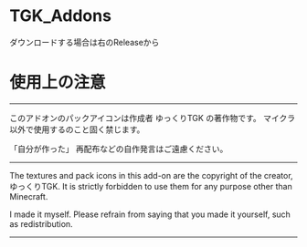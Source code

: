 # TGK_Addons
ダウンロードする場合は右のReleaseから

# 使用上の注意
**********************************************************

このアドオンのパックアイコンは作成者 ゆっくりTGK の著作物です。
マイクラ以外で使用するのこと固く禁じます。

「自分が作った」 再配布などの自作発言はご遠慮ください。

**********************************************************

The textures and pack icons in this add-on are the copyright of the creator, ゆっくりTGK.
It is strictly forbidden to use them for any purpose other than Minecraft.

I made it myself. Please refrain from saying that you made it yourself, such as redistribution.

**********************************************************
